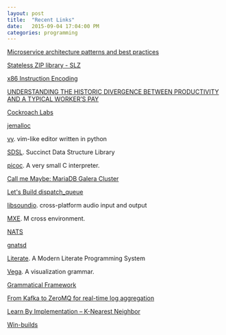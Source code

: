 ```yaml
---
layout: post
title:  "Recent Links"
date:   2015-09-04 17:04:00 PM
categories: programming
---
```


[Microservice architecture patterns and best practices](http://microservices.io/index.html)

[Stateless ZIP library - SLZ](http://1wt.eu/projects/libslz/)

[x86 Instruction Encoding](http://events.linuxfoundation.org/sites/events/files/slides/bpetkov-x86-hacks.pdf)

[UNDERSTANDING THE HISTORIC DIVERGENCE BETWEEN PRODUCTIVITY AND A TYPICAL WORKER’S PAY](http://s1.epi.org/files/2015/understanding-productivity-pay-divergence-final.pdf)

[Cockroach Labs](http://www.cockroachlabs.com/)

[jemalloc](https://github.com/jemalloc/jemalloc)

[vy](https://github.com/iogf/vy). vim-like editor written in python

[SDSL](https://github.com/simongog/sdsl-lite). Succinct Data Structure Library

[picoc](https://github.com/zsaleeba/picoc). A very small C interpreter.

[Call me Maybe: MariaDB Galera Cluster](https://aphyr.com/posts/327-call-me-maybe-mariadb-galera-cluster)

[Let's Build dispatch_queue](https://www.mikeash.com/pyblog/friday-qa-2015-09-04-lets-build-dispatch_queue.html)

[libsoundio](http://libsound.io/). cross-platform audio input and output

[MXE](http://mxe.cc/). M cross environment.

[NATS](https://nats.io/)

[gnatsd](https://github.com/nats-io/gnatsd)

[Literate](Literate). A Modern Literate Programming System

[Vega](http://vega.github.io/). A visualization grammar.

[Grammatical Framework](http://www.grammaticalframework.org/)

[From Kafka to ZeroMQ for real-time log aggregation](http://tomasz.janczuk.org/2015/09/from-kafka-to-zeromq-for-log-aggregation.html)

[Learn By Implementation – K-Nearest Neighbor](https://depiesml.wordpress.com/2015/09/03/learn-by-implementation-k-nearest-neighbor/)

[Win-builds](http://win-builds.org/doku.php)
